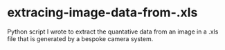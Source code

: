 # extracing-image-data-from-.xls
Python script I wrote to extract the quantative data from an image in a .xls file that is generated by a bespoke camera system.
